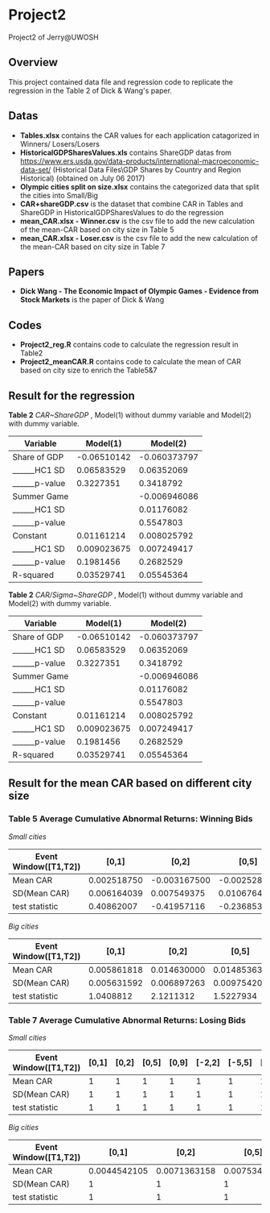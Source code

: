 # Project2
Project2 of Jerry@UWOSH

## Overview
This project contained data file and regression code to replicate the regression in the Table 2 of Dick & Wang's paper.


## Datas
* __Tables.xlsx__ contains the CAR values for each application catagorized in Winners/ Losers/Losers
* __HistoricalGDPSharesValues.xls__ contains ShareGDP datas from https://www.ers.usda.gov/data-products/international-macroeconomic-data-set/ (Historical Data Files\GDP Shares by Country and Region Historical)  (obtained on July 06 2017)
* __Olympic cities split on size.xlsx__ contains the categorized data that split the cities into Small/Big
* __CAR+shareGDP.csv__ is the dataset that combine CAR in Tables and ShareGDP in HistoricalGDPSharesValues to do the regression
* __mean_CAR.xlsx - Winner.csv__ is the csv file to add the new calculation of the mean-CAR based on city size in Table 5
* __mean_CAR.xlsx - Loser.csv__ is the csv file to add the new calculation of the mean-CAR based on city size in Table 7



## Papers
* __Dick Wang - The Economic Impact of Olympic Games - Evidence from Stock Markets__ is the paper of Dick & Wang

## Codes
* __Project2_reg.R__ contains code to calculate the regression result in Table2
* __Project2_meanCAR.R__ contains code to calculate the mean of CAR based on city size to enrich the Table5&7


## Result for the regression
__Table 2__ _CAR~ShareGDP_ , Model(1) without dummy variable and Model(2) with dummy variable. 


Variable | Model(1) | Model(2)
-|-|-
Share of GDP|-0.06510142|-0.060373797
\_\_\_\_\_\_HC1 SD|0.06583529|0.06352069
\_\_\_\_\_\_p-value|0.3227351|0.3418792
Summer Game||-0.006946086
\_\_\_\_\_\_HC1 SD||0.01176082
\_\_\_\_\_\_p-value||0.5547803
Constant|0.01161214|0.008025792
\_\_\_\_\_\_HC1 SD|0.009023675|0.007249417
\_\_\_\_\_\_p-value|0.1981456|0.2682529 
R-squared|0.03529741|0.05545364


__Table 2__ _CAR/Sigma~ShareGDP_ , Model(1) without dummy variable and Model(2) with dummy variable. 


Variable | Model(1) | Model(2)
-|-|-
Share of GDP|-0.06510142|-0.060373797
\_\_\_\_\_\_HC1 SD|0.06583529|0.06352069
\_\_\_\_\_\_p-value|0.3227351|0.3418792
Summer Game||-0.006946086
\_\_\_\_\_\_HC1 SD||0.01176082
\_\_\_\_\_\_p-value||0.5547803
Constant|0.01161214|0.008025792
\_\_\_\_\_\_HC1 SD|0.009023675|0.007249417
\_\_\_\_\_\_p-value|0.1981456|0.2682529 
R-squared|0.03529741|0.05545364

## Result for the mean CAR based on different city size
### __Table 5__ Average Cumulative Abnormal Returns: Winning Bids

_Small cities_

Event Window([T1,T2])|[0,1]|[0,2]|[0,5]|[0,9]|[-2,2]|[-5,5]|[-5,-1]|[-2,-1]
-|-|-|-|-|-|-|-|-
Mean CAR|0.002518750|-0.003167500|-0.002528750|-0.006040000|-0.002530000|-0.001352375|0.001173750|0.000611250
SD(Mean CAR)|0.006164039|0.007549375|0.010676428|0.013783210|0.009746201|0.014455952|0.009746201|0.006164039
test statistic|0.40862007|-0.41957116|-0.23685355|-0.43821432|-0.25958832|-0.09355143|0.12043154|0.09916388

_Big cities_

Event Window([T1,T2])|[0,1]|[0,2]|[0,5]|[0,9]|[-2,2]|[-5,5]|[-5,-1]|[-2,-1]
-|-|-|-|-|-|-|-|-
Mean CAR|0.005861818|0.014630000|0.014853636|0.007874545|0.013611818|-0.001562727|-0.016413636|-0.001028182
SD(Mean CAR)|0.005631592|0.006897263|0.009754203|0.012592622|0.008904329|0.013207254|0.008904329|0.005631592
test statistic|1.0408812|2.1211312|1.5227934|0.6253301|1.5286743|-0.1183234|-1.8433323|-0.1825739

### __Table 7__ Average Cumulative Abnormal Returns: Losing Bids

_Small cities_

Event Window([T1,T2])|[0,1]|[0,2]|[0,5]|[0,9]|[-2,2]|[-5,5]|[-5,-1]|[-2,-1]
-|-|-|-|-|-|-|-|-
Mean CAR|1|1|1|1|1|1|1|1
SD(Mean CAR)|1|1|1|1|1|1|1|1
test statistic|1|1|1|1|1|1|1|1

_Big cities_

Event Window([T1,T2])|[0,1]|[0,2]|[0,5]|[0,9]|[-2,2]|[-5,5]|[-5,-1]|[-2,-1]
-|-|-|-|-|-|-|-|-
Mean CAR|0.0044542105|0.0071363158|0.0075347368|0.0020157895|0.0068152632|-0.0014741579|-0.0090084211|-0.0003378947
SD(Mean CAR)|1|1|1|1|1|1|1|1
test statistic|1|1|1|1|1|1|1|1
